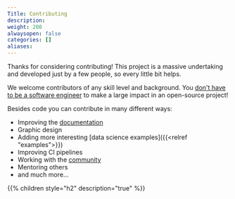 ```yaml
---
Title: Contributing
description:
weight: 200
alwaysopen: false
categories: []
aliases:
---
```


Thanks for considering contributing! This project is a massive undertaking and developed just by a few people, so every little bit helps.

We welcome contributors of any skill level and background. You [don't have to be a software engineer](https://dev.to/navendu/how-to-make-non-code-contributions-to-open-source-projects-35nj) to make a large impact in an open-source project! 

Besides code you can contribute in many different ways: 

- Improving the [documentation](https://github.com/kamu-data/kamu-docs)
- Graphic design
- Adding more interesting [data science examples]({{<relref "examples">}})
- Improving CI pipelines
- Working with the [community](https://discord.gg/aSpVjWwu)
- Mentoring others
- and much more...

{{% children style="h2" description="true" %}}
